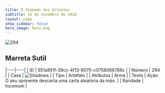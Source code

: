 ```yaml
---
title: O Chamado dos Arcontes
subtitle: 15 de novembro de 2018
layout: page
show_sidebar: false
hero_image: hero.png
---
```


![294](https://cdn.keyforgegame.com/media/card_front/pt/341_294_VJXHQQVX3C86_pt.png)

## Marreta Sutil

|----|----|
| ID | 551a951f-39cc-4f13-8070-c0758066769c |
| Número | 294 |
| Casa | ![Shadows](https://archonarcana.com/images/thumb/e/ee/Shadows.png/22px-Shadows.png "Sombras") |
| Tipo | Artefato |
| Atributos | Arma |
| Texto | Ação: O seu oponente descarta uma carta aleatória da mão. |
| Raridade | Incomum |
